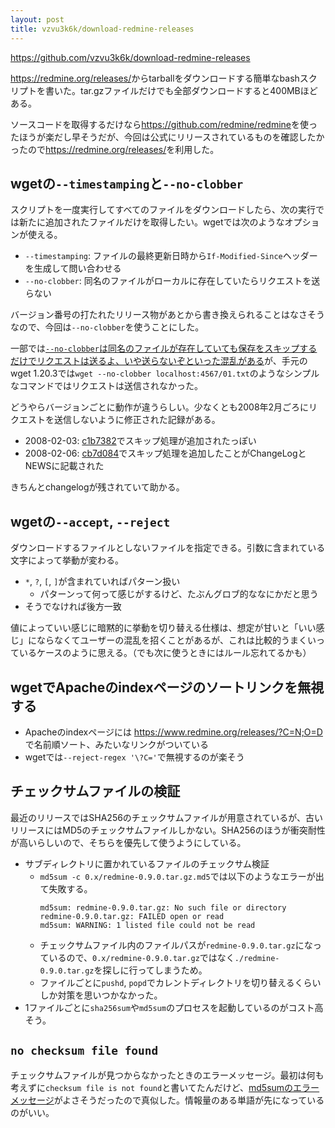 ```yaml
---
layout: post
title: vzvu3k6k/download-redmine-releases
---
```


https://github.com/vzvu3k6k/download-redmine-releases

<https://redmine.org/releases/>からtarballをダウンロードする簡単なbashスクリプトを書いた。tar.gzファイルだけでも全部ダウンロードすると400MBほどある。

ソースコードを取得するだけなら<https://github.com/redmine/redmine>を使ったほうが楽だし早そうだが、今回は公式にリリースされているものを確認したかったので<https://redmine.org/releases/>を利用した。

## wgetの`--timestamping`と`--no-clobber`

スクリプトを一度実行してすべてのファイルをダウンロードしたら、次の実行では新たに追加されたファイルだけを取得したい。wgetでは次のようなオプションが使える。

* `--timestamping`: ファイルの最終更新日時から`If-Modified-Since`ヘッダーを生成して問い合わせる
* `--no-clobber`: 同名のファイルがローカルに存在していたらリクエストを送らない

バージョン番号の打たれたリリース物があとから書き換えられることはなさそうなので、今回は`--no-clobber`を使うことにした。

一部では[`--no-clobber`は同名のファイルが存在していても保存をスキップするだけでリクエストは送るよ、いや送らないぞといった混乱がある](https://stackoverflow.com/questions/4944295/skip-download-if-files-exist-in-wget#comment54212653_4944353)が、手元のwget 1.20.3では`wget --no-clobber localhost:4567/01.txt`のようなシンプルなコマンドではリクエストは送信されなかった。

どうやらバージョンごとに動作が違うらしい。少なくとも2008年2月ごろにリクエストを送信しないように修正された記録がある。

* 2008-02-03: [c1b7382](https://git.savannah.gnu.org/cgit/wget.git/commit/?id=c1b7382ec4c25c23c81a0e0964d94fff72c6a633)でスキップ処理が追加されたっぽい
* 2008-02-06: [cb7d084](https://git.savannah.gnu.org/cgit/wget.git/commit/?id=cb7d0840a0bb0d976fb856fbbc2d424a0b1948a8)でスキップ処理を追加したことがChangeLogとNEWSに記載された

きちんとchangelogが残されていて助かる。

## wgetの`--accept`, `--reject`

ダウンロードするファイルとしないファイルを指定できる。引数に含まれている文字によって挙動が変わる。

* `*`, `?`, `[`, `]`が含まれていればパターン扱い
    * パターンって何って感じがするけど、たぶんグロブ的ななにかだと思う
* そうでなければ後方一致

値によっていい感じに暗黙的に挙動を切り替える仕様は、想定が甘いと「いい感じ」にならなくてユーザーの混乱を招くことがあるが、これは比較的うまくいっているケースのように思える。（でも次に使うときにはルール忘れてるかも）

## wgetでApacheのindexページのソートリンクを無視する

* Apacheのindexページには https://www.redmine.org/releases/?C=N;O=D で名前順ソート、みたいなリンクがついている
* wgetでは`--reject-regex '\?C='`で無視するのが楽そう

## チェックサムファイルの検証

最近のリリースではSHA256のチェックサムファイルが用意されているが、古いリリースにはMD5のチェックサムファイルしかない。SHA256のほうが衝突耐性が高いらしいので、そちらを優先して使うようにしている。

* サブディレクトリに置かれているファイルのチェックサム検証
    * `md5sum -c 0.x/redmine-0.9.0.tar.gz.md5`では以下のようなエラーが出て失敗する。
      ```
      md5sum: redmine-0.9.0.tar.gz: No such file or directory
      redmine-0.9.0.tar.gz: FAILED open or read
      md5sum: WARNING: 1 listed file could not be read
      ```
    * チェックサムファイル内のファイルパスが`redmine-0.9.0.tar.gz`になっているので、`0.x/redmine-0.9.0.tar.gz`ではなく`./redmine-0.9.0.tar.gz`を探しに行ってしまうため。
    * ファイルごとに`pushd`, `popd`でカレントディレクトリを切り替えるくらいしか対策を思いつかなかった。
* 1ファイルごとに`sha256sum`や`md5sum`のプロセスを起動しているのがコスト高そう。

## `no checksum file found`

チェックサムファイルが見つからなかったときのエラーメッセージ。最初は何も考えずに`checksum file is not found`と書いてたんだけど、[md5sumのエラーメッセージ](https://github.com/coreutils/coreutils/blob/6a3d2883fed853ee01079477020091068074e12d/src/md5sum.c#L816)がよさそうだったので真似した。情報量のある単語が先になっているのがいい。
